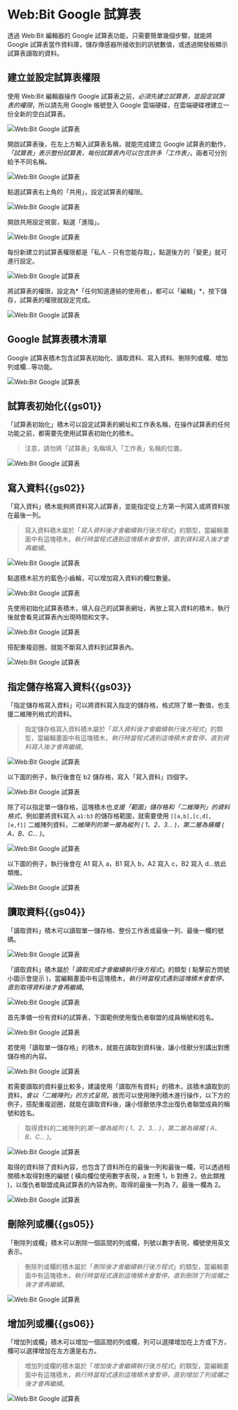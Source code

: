 # Web:Bit Google 試算表

透過 Web:Bit 編輯器的 Google 試算表功能，只需要簡單幾個步驟，就能將 Google 試算表當作資料庫，儲存傳感器所接收到的訊號數值，或透過開發板顯示試算表讀取的資料。

## 建立並設定試算表權限

使用 Web:Bit 編輯器操作 Google 試算表之前，*必須先建立試算表，並設定試算表的權限*，所以請先用 Google 帳號登入 Google 雲端硬碟，在雲端硬碟裡建立一份全新的空白試算表。

![Web:Bit Google 試算表](../../../../media/zh-tw/education/extension/google-spreadsheet-01.jpg)

開啟試算表後，在左上方輸入試算表名稱，就能完成建立 Google 試算表的動作，*「試算表」表示整份試算表，每份試算表內可以包含許多「工作表」*，兩者可分別給予不同名稱。

![Web:Bit Google 試算表](../../../../media/zh-tw/education/extension/google-spreadsheet-02.jpg)

點選試算表右上角的「共用」，設定試算表的權限。

![Web:Bit Google 試算表](../../../../media/zh-tw/education/extension/google-spreadsheet-03.jpg)

開啟共用設定視窗，點選「進階」。

![Web:Bit Google 試算表](../../../../media/zh-tw/education/extension/google-spreadsheet-04.jpg)

每份新建立的試算表權限都是「私人 - 只有您能存取」，點選後方的「變更」就可進行設定。

![Web:Bit Google 試算表](../../../../media/zh-tw/education/extension/google-spreadsheet-05.jpg)

將試算表的權限，設定為*「任何知道連結的使用者」，都可以「編輯」*，按下儲存，試算表的權限就設定完成。

![Web:Bit Google 試算表](../../../../media/zh-tw/education/extension/google-spreadsheet-06.jpg)

## Google 試算表積木清單

Google 試算表積木包含試算表初始化、讀取資料、寫入資料、刪除列或欄、增加列或欄...等功能。

![Web:Bit Google 試算表](../../../../media/zh-tw/education/extension/google-spreadsheet-07.jpg)

## 試算表初始化{{gs01}}

「試算表初始化」積木可以設定試算表的網址和工作表名稱，在操作試算表的任何功能之前，都需要先使用試算表初始化的積木。

> 注意，請勿將「試算表」名稱填入「工作表」名稱的位置。

![Web:Bit Google 試算表](../../../../media/zh-tw/education/extension/google-spreadsheet-08.jpg)

## 寫入資料{{gs02}}

「寫入資料」積木能夠將資料寫入試算表，並能指定從上方第一列寫入或將資料放在最後一列。

> 寫入資料積木屬於「*寫入資料後才會繼續執行後方程式*」的類型，當編輯畫面中有這塊積木，*執行時當程式遇到這塊積木會暫停，直到資料寫入後才會再繼續*。

![Web:Bit Google 試算表](../../../../media/zh-tw/education/extension/google-spreadsheet-09.jpg)

點選積木前方的藍色小齒輪，可以增加寫入資料的欄位數量。

![Web:Bit Google 試算表](../../../../media/zh-tw/education/extension/google-spreadsheet-10.gif)

先使用初始化試算表積木，填入自己的試算表網址，再放上寫入資料的積木，執行後就會看見試算表內出現時間和文字。

![Web:Bit Google 試算表](../../../../media/zh-tw/education/extension/google-spreadsheet-11.jpg)

搭配重複迴圈，就能不斷寫入資料到試算表內。

![Web:Bit Google 試算表](../../../../media/zh-tw/education/extension/google-spreadsheet-12.jpg)

## 指定儲存格寫入資料{{gs03}}

「指定儲存格寫入資料」可以將資料寫入指定的儲存格，格式除了單一數值，也支援二維陣列格式的資料。

> 指定儲存格寫入資料積木屬於「*寫入資料後才會繼續執行後方程式*」的類型，當編輯畫面中有這塊積木，*執行時當程式遇到這塊積木會暫停，直到資料寫入後才會再繼續*。

![Web:Bit Google 試算表](../../../../media/zh-tw/education/extension/google-spreadsheet-13.jpg)

以下圖的例子，執行後會在 b2 儲存格，寫入「寫入資料」四個字。

![Web:Bit Google 試算表](../../../../media/zh-tw/education/extension/google-spreadsheet-14.jpg)

除了可以指定單一儲存格，這塊積木也*支援「範圍」儲存格和「二維陣列」的資料格式*，例如要將資料寫入 `a1:b3` 的儲存格範圍，就需要使用 `[[a,b],[c,d],[e,f]]` 二維陣列資料，*二維陣列的第一層為縱列 ( 1、2、3... )，第二層為橫欄 ( A、B、C... )*。

![Web:Bit Google 試算表](../../../../media/zh-tw/education/extension/google-spreadsheet-15.jpg)

以下圖的例子，執行後會在 A1 寫入 a，B1 寫入 b，A2 寫入 c，B2 寫入 d...依此類推。

![Web:Bit Google 試算表](../../../../media/zh-tw/education/extension/google-spreadsheet-16.jpg)


## 讀取資料{{gs04}}

「讀取資料」積木可以讀取單一儲存格、整份工作表或最後一列、最後一欄的號碼。

![Web:Bit Google 試算表](../../../../media/zh-tw/education/extension/google-spreadsheet-17.jpg)

「讀取資料」積木屬於「*讀取完成才會繼續執行後方程式*」的類型 ( 點擊前方問號小圖示會提示 )，當編輯畫面中有這塊積木，*執行時當程式遇到這塊積木會暫停，直到取得資料後才會再繼續*。

![Web:Bit Google 試算表](../../../../media/zh-tw/education/extension/google-spreadsheet-18.jpg)

首先準備一份有資料的試算表，下圖範例使用復仇者聯盟的成員稱號和姓名。

![Web:Bit Google 試算表](../../../../media/zh-tw/education/extension/google-spreadsheet-19.jpg)

若使用「讀取單一儲存格」的積木，就能在讀取到資料後，讓小怪獸分別講出對應儲存格的內容。

![Web:Bit Google 試算表](../../../../media/zh-tw/education/extension/google-spreadsheet-20.jpg)

若需要讀取的資料量比較多，建議使用「讀取所有資料」的積木，該積木讀取到的資料，*會以「二維陣列」的方式呈現*，故而可以使用陣列積木進行操作，以下方的例子，搭配重複迴圈，就能在讀取資料後，讓小怪獸依序念出復仇者聯盟成員的稱號和姓名。

> 取得資料的二維陣列的*第一層為縱列 ( 1、2、3... )，第二層為橫欄 ( A、B、C... )*。

![Web:Bit Google 試算表](../../../../media/zh-tw/education/extension/google-spreadsheet-21.gif)

取得的資料除了資料內容，也包含了資料所在的最後一列和最後一欄，可以透過相關積木取得對應的編號 ( 橫向欄位使用數字表現，a 對應 1，b 對應 2，依此類推 )，以復仇者聯盟成員試算表的內容為例，取得的最後一列為 7，最後一欄為 2。

![Web:Bit Google 試算表](../../../../media/zh-tw/education/extension/google-spreadsheet-22.jpg)


## 刪除列或欄{{gs05}}

「刪除列或欄」積木可以刪除一個區間的列或欄，列號以數字表現，欄號使用英文表示。

> 刪除列或欄的積木屬於「*刪除後才會繼續執行後方程式*」的類型，當編輯畫面中有這塊積木，*執行時當程式遇到這塊積木會暫停，直到刪除了列或欄之後才會再繼續*。

![Web:Bit Google 試算表](../../../../media/zh-tw/education/extension/google-spreadsheet-23.jpg)

## 增加列或欄{{gs06}}

「增加列或欄」積木可以增加一個區間的列或欄，列可以選擇增加在上方或下方，欄可以選擇增加在左方還是右方。

> 增加列或欄的積木屬於「*增加後才會繼續執行後方程式*」的類型，當編輯畫面中有這塊積木，*執行時當程式遇到這塊積木會暫停，直到增加了列或欄之後才會再繼續*。

![Web:Bit Google 試算表](../../../../media/zh-tw/education/extension/google-spreadsheet-24.jpg)




